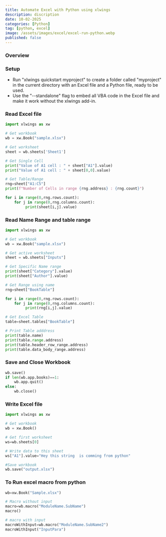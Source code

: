 ```yaml
---
title: Automate Excel with Python using xlwings
description: discription
date: 10-02-2025
categories: [Python]
tag: [python, excel]
image: /assets/images/excel/excel-run-python.webp
published: false
---
```


### Overview

### Setup
- Run "xlwings quickstart myproject" to create a folder called "myproject" in the current directory with an Excel file and a Python file, ready to be used.
- Use the "--standalone" flag to embed all VBA code in the Excel file and make it work without the xlwings add-in.

### Read Excel file
```python
import xlwings as xw

# Get workbook
wb = xw.Book("sample.xlsx")

# Get worksheet
sheet = wb.sheets['Sheet1']

# Get Single Cell
print("Value of A1 cell : " + sheet["A1"].value)
print("Value of A1 cell : " + sheet[0,0].value)

# Get Table/Range
rng=sheet["A1:C5"]
print(f"Number of Cells in range {rng.address} : {rng.count}")

for i in range(0,rng.rows.count):
    for j in range(0,rng.columns.count):
         print(sheet[i,j].value)
```

### Read Name Range and table range
```python
import xlwings as xw

# Get workbook
wb = xw.Book("sample.xlsx")

# Get active worksheet
sheet = wb.sheets["Inputs"]

# Get Specific Name range
print(sheet["Category"].value)
print(sheet["Author"].value)

# Get Range using name
rng=sheet["BookTable"]

for i in range(0,rng.rows.count):
    for j in range(0,rng.columns.count):
         print(rng[i,j].value)

# Get Excel Table
table=sheet.tables["BookTable"]

# Print Table adddress
print(table.name)
print(table.range.address)
print(table.header_row_range.address)
print(table.data_body_range.address)
```
### Save and Close Workbook
```python
wb.save()
if len(wb.app.books)==1:
    wb.app.quit()
else:
    wb.close()
```
### Write Excel file
```python
import xlwings as xw

# Get workbook
wb = xw.Book()

# Get first worksheet
ws=wb.sheets[0]

# Write data to this sheet
ws["A1"].value="Hey this string  is comming from python"

#Save workbook
wb.save("output.xlsx")
```

### To Run excel macro from python
```python
wb=xw.Book("Sample.xlsx")

# Macro without input
macro=wb.macro("ModuleName.SubName")
macro()

# macro with input
macroWithInput=wb.macro("ModuleName.SubName2")
macroWithInput("InputPara")
```
